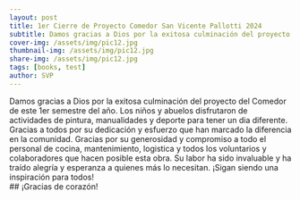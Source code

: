 ```yaml
---
layout: post
title: 1er Cierre de Proyecto Comedor San Vicente Pallotti 2024
subtitle: Damos gracias a Dios por la exitosa culminación del proyecto del Comedor de este 1er semestre del año.
cover-img: /assets/img/pic12.jpg
thumbnail-img: /assets/img/pic12.jpg
share-img: /assets/img/pic12.jpg
tags: [books, test]
author: SVP
---
```


Damos gracias a Dios por la exitosa culminación del proyecto del Comedor de este 1er semestre del año. Los niños y abuelos disfrutaron de actividades de pintura, manualidades y deporte para tener un dia diferente. Gracias a todos por su dedicación y esfuerzo que han marcado la diferencia en la comunidad. Gracias por su generosidad y compromiso a todo el personal de cocina, mantenimiento, logistica y todos los voluntarios y colaboradores que hacen posible esta obra. Su labor ha sido invaluable y ha traído alegría y esperanza a quienes más lo necesitan. ¡Sigan siendo una inspiración para todos!<br> ## ¡Gracias de corazón!
